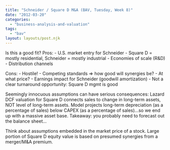 ```yaml
---
title: "Schneider / Square D M&A (BAV, Tuesday, Week 8)"
date: "2012-03-20"
categories: 
  - "business-analysis-and-valuation"
tags: 
  - "bav"
layout: layouts/post.njk
---
```


Is this a good fit? Pros: - U.S. market entry for Schneider - Square D = mostly residential, Schneider = mostly industrial - Economies of scale (R&D) - Distribution channels

Cons: - Hostile! - Competing standards => how good will synergies be? - At what price? - Earnings impact for Schneider (goodwill amortization) - Not a clear turnaround opportunity: Square D mgmt is good

Seemingly innocuous assumptions can have serious consequences: Lazard DCF valuation for Square D connects sales to change in long-term assets, NOT level of long-term assets. Model projects long-term depreciation (as a percentage of sales) below CAPEX (as a percentage of sales)...so we end up with a massive asset base. Takeaway: you probably need to forecast out the balance sheet...

Think about assumptions embedded in the market price of a stock. Large portion of Square D equity value is based on presumed synergies from a merger/M&A premium.
